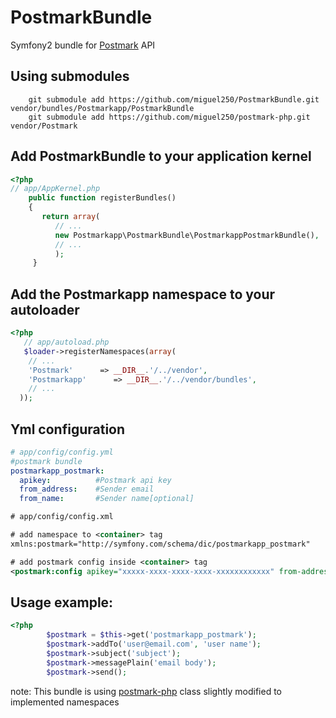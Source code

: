 # PostmarkBundle
Symfony2 bundle for [Postmark](http://postmarkapp.com) API
## Using submodules

        git submodule add https://github.com/miguel250/PostmarkBundle.git vendor/bundles/Postmarkapp/PostmarkBundle
        git submodule add https://github.com/miguel250/postmark-php.git  vendor/Postmark

Add PostmarkBundle to your application kernel
-----

``` php
<?php
// app/AppKernel.php
    public function registerBundles()
    {
       return array(
          // ...
          new Postmarkapp\PostmarkBundle\PostmarkappPostmarkBundle(),
          // ...
          );
     }
```
 Add the Postmarkapp namespace to your autoloader
-----

``` php
<?php
   // app/autoload.php
   $loader->registerNamespaces(array(
    // ...
    'Postmark'      => __DIR__.'/../vendor',
    'Postmarkapp'      => __DIR__.'/../vendor/bundles',
    // ...
  ));
```

Yml configuration
-----

``` yml
# app/config/config.yml
#postmark bundle
postmarkapp_postmark:
  apikey:          #Postmark api key
  from_address:    #Sender email
  from_name:       #Sender name[optional]
```

``` xml
# app/config/config.xml

# add namespace to <container> tag
xmlns:postmark="http://symfony.com/schema/dic/postmarkapp_postmark"

# add postmark config inside <container> tag
<postmark:config apikey="xxxxx-xxxx-xxxx-xxxx-xxxxxxxxxxxx" from-address="your@email.com" />
```

Usage example:
-----

``` php
<?php
        $postmark = $this->get('postmarkapp_postmark');
        $postmark->addTo('user@email.com', 'user name');
        $postmark->subject('subject');
        $postmark->messagePlain('email body');
        $postmark->send();
```
note:
This bundle is using  [postmark-php](https://github.com/Znarkus/postmark-php) class slightly modified to implemented namespaces
